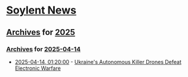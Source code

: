 # [Soylent News](../../../README.md)

## [Archives](../../index.md) for [2025](../index.md)

### [Archives](../../index.md) for [2025-04-14](index.md)

* [2025-04-14, 01:20:00](https://soylentnews.org/article.pl?sid=25/04/13/0327231&from=rss) - [Ukraine's Autonomous Killer Drones Defeat Electronic Warfare](https://soylentnews.org/article.pl?sid=25/04/13/0327231&from=rss)
